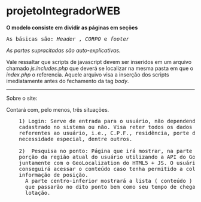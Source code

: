 # projetoIntegradorWEB

**O modelo consiste em dividir as páginas em seções**

<pre>As básicas são: <i>Header</i> , <i>CORPO</i> e <i>footer</i></pre>

*As partes supracitadas são auto-explicativas.*

Vale ressaltar que scripts de javascript devem ser inseridos em um arquivo chamado *js.includes.php* que deverá se localizar na mesma pasta em que o *index.php* o referencia. Aquele arquivo visa a inserção dos scripts imediatamente antes do fechamento da tag *body*.

<hr>

Sobre o site:

Contará com, pelo menos, três situações.
<pre>
	1) Login: Serve de entrada para o usuário, não dependendo se já
	cadastrado no sistema ou não. Visa reter todos os dados necessários
	referentes ao usuário, i.e., C.P.F., residência, porte de
	necessidade especial, dentre outros.

	2)  Pesquisa no ponto: Página que irá mostrar, na parte superior, uma
	porção da região atual do usuário utilizando a API do Google Maps
	juntamente com o GeoLocalization do HTML5 + JS. O usuário só
	conseguirá acessar o conteúdo caso tenha permitido a coleta de sua
	informação de posição.  
	  A parte centro-inferior mostrará a lista ( conteúdo ) dos ônibus
	  que passarão no dito ponto bem como seu tempo de chegada e sua
	  lotação.  
</pre>